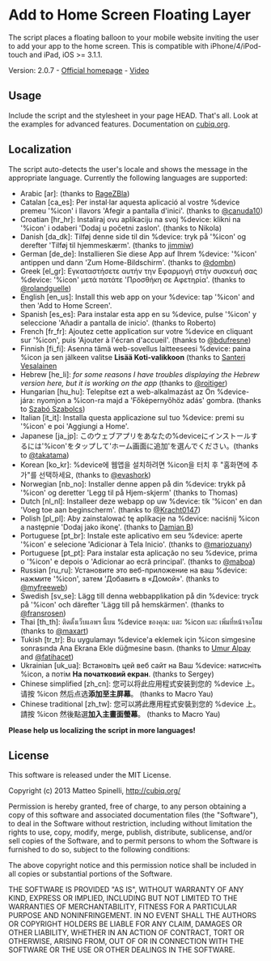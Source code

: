 Add to Home Screen Floating Layer
=================================

The script places a floating balloon to your mobile website inviting the user to add your app to the home screen. This is compatible with iPhone/4/iPod-touch and iPad, iOS >= 3.1.1.

Version: 2.0.7 - [Official homepage](http://cubiq.org/add-to-home-screen) - [Video](http://vimeo.com/19090537)

## Usage
Include the script and the stylesheet in your page HEAD. That's all. Look at the examples for advanced features. Documentation on [cubiq.org](http://cubiq.org/add-to-home-screen).

## Localization
The script auto-detects the user's locale and shows the message in the appropriate language. Currently the following languages are supported:

- Arabic [ar]: (thanks to [RageZBla](https://github.com/RageZBla))
- Catalan [ca_es]: Per instal·lar aquesta aplicació al vostre %device premeu '%icon' i llavors 'Afegir a pantalla d'inici'. (thanks to [@canuda10](http://twitter.com/#!/canuda10))
- Croatian [hr_hr]: Instaliraj ovu aplikaciju na svoj %device: klikni na '%icon' i odaberi 'Dodaj u početni zaslon'. (thanks to Nikola)
- Danish [da_dk]: Tilføj denne side til din %device: tryk på '%icon' og derefter 'Tilføj til hjemmeskærm'. (thanks to [jimmiw](https://github.com/jimmiw))
- German [de_de]: Installieren Sie diese App auf Ihrem %device: '%icon' antippen und dann 'Zum Home-Bildschirm'. (thanks to [@dombn](http://twitter.com/#!/dombn))
- Greek [el_gr]: Εγκαταστήσετε αυτήν την Εφαρμογή στήν συσκευή σας %device: '%icon' μετά πατάτε 'Προσθήκη σε Αφετηρία'. (thanks to [@rolandguelle](http://twitter.com/#!/rolandguelle))
- English [en_us]: Install this web app on your %device: tap '%icon' and then 'Add to Home Screen'.
- Spanish [es_es]: Para instalar esta app en su %device, pulse '%icon' y seleccione 'Añadir a pantalla de inicio'. (thanks to Roberto)
- French [fr_fr]: Ajoutez cette application sur votre %device en cliquant sur '%icon', puis 'Ajouter à l'écran d'accueil'. (thanks to [@bdufresne](http://twitter.com/#!/bdufresne))
- Finnish [fi_fi]: Asenna tämä web-sovellus laitteeseesi %device: paina %icon ja sen jälkeen valitse <strong>Lisää Koti-valikkoon</strong> (thanks to [Santeri Vesalainen](https://github.com/santeriv)
- Hebrew [he\_li]: _for some reasons I have troubles displaying the Hebrew version here, but it is working on the app_ (thanks to [@roitiger](http://twitter.com/#!/roitiger))
- Hungarian [hu_hu]: Telepítse ezt a web-alkalmazást az Ön %device-jára: nyomjon a %icon-ra majd a 'Főképernyőhöz adás' gombra. (thanks to [Szabó Szabolcs](http://www.szabika.hu))
- Italian [it_it]: Installa questa applicazione sul tuo %device: premi su '%icon' e poi 'Aggiungi a Home'.
- Japanese [ja_jp]: このウェブアプリをあなたの%deviceにインストールするには'%icon'をタップして'ホーム画面に追加'を選んでください。(thanks to [@takatama](http://twitter.com/#!/takatama))
- Korean [ko_kr]: %device에 웹앱을 설치하려면 %icon을 터치 후 "홈화면에 추가"를 선택하세요, (thanks to [@evashork](http://twitter.com/#!/evashork))
- Norwegian [nb_no]: Installer denne appen på din %device: trykk på '%icon' og deretter 'Legg til på Hjem-skjerm' (thanks to Thomas)
- Dutch [nl_nl]: Installeer deze webapp op uw %device: tik '%icon' en dan 'Voeg toe aan beginscherm'. (thanks to [@Kracht0147](http://twitter.com/#!/Kracht0147))
- Polish [pl_pl]: Aby zainstalować tę aplikacje na %device: naciśnij %icon a następnie 'Dodaj jako ikonę'. (thanks to [Damian B](http://dbielawski.com/))
- Portuguese [pt_br]: Instale este aplicativo em seu %device: aperte '%icon' e selecione 'Adicionar à Tela Inicio'. (thanks to [@mariozuany](http://twitter.com/#!/mariozuany))
- Portuguese [pt_pt]: Para instalar esta aplicação no seu %device, prima o '%icon' e depois o 'Adicionar ao ecrã principal'. (thanks to [@maboa](http://twitter.com/#!/maboa))
- Russian [ru_ru]: Установите это веб-приложение на ваш %device: нажмите '%icon', затем 'Добавить в «Домой»'. (thanks to [@myfreeweb](http://twitter.com/#!/myfreeweb))
- Swedish [sv_se]: Lägg till denna webbapplikation på din %device: tryck på '%icon' och därefter 'Lägg till på hemskärmen'. (thanks to [@fransrosen](http://twitter.com/#!/fransrosen))
- Thai [th_th]: ติดตั้งเว็บแอพฯ นี้บน %device ของคุณ: แตะ %icon และ เพิ่มที่หน้าจอโฮม (thanks to [@maxart](http://twitter.com/#!/maxart))
- Tukish [tr_tr]: Bu uygulamayı %device'a eklemek için %icon simgesine sonrasında Ana Ekrana Ekle düğmesine basın. (thanks to [Umur Alpay](https://github.com/finansaldenklem) and [@fatihacet](http://twitter.com/#!/fatihacet))
- Ukrainian [uk_ua]: Встановіть цей веб сайт на Ваш %device: натисніть %icon, а потім <strong>На початковий екран</strong>. (thanks to Sergey)
- Chinese simplified [zh_cn]: 您可以将此应用程式安装到您的 %device 上。请按 %icon 然后点选<strong>添加至主屏幕</strong>。 (thanks to Macro Yau)
- Chinese traditional [zh_tw]: 您可以將此應用程式安裝到您的 %device 上。請按 %icon 然後點選<strong>加入主畫面螢幕</strong>。 (thanks to Macro Yau)

**Please help us localizing the script in more languages!**

## License

This software is released under the MIT License.

Copyright (c) 2013 Matteo Spinelli, http://cubiq.org/

Permission is hereby granted, free of charge, to any person
obtaining a copy of this software and associated documentation
files (the "Software"), to deal in the Software without
restriction, including without limitation the rights to use,
copy, modify, merge, publish, distribute, sublicense, and/or sell
copies of the Software, and to permit persons to whom the
Software is furnished to do so, subject to the following
conditions:

The above copyright notice and this permission notice shall be
included in all copies or substantial portions of the Software.

THE SOFTWARE IS PROVIDED "AS IS", WITHOUT WARRANTY OF ANY KIND,
EXPRESS OR IMPLIED, INCLUDING BUT NOT LIMITED TO THE WARRANTIES
OF MERCHANTABILITY, FITNESS FOR A PARTICULAR PURPOSE AND
NONINFRINGEMENT. IN NO EVENT SHALL THE AUTHORS OR COPYRIGHT
HOLDERS BE LIABLE FOR ANY CLAIM, DAMAGES OR OTHER LIABILITY,
WHETHER IN AN ACTION OF CONTRACT, TORT OR OTHERWISE, ARISING
FROM, OUT OF OR IN CONNECTION WITH THE SOFTWARE OR THE USE OR
OTHER DEALINGS IN THE SOFTWARE.